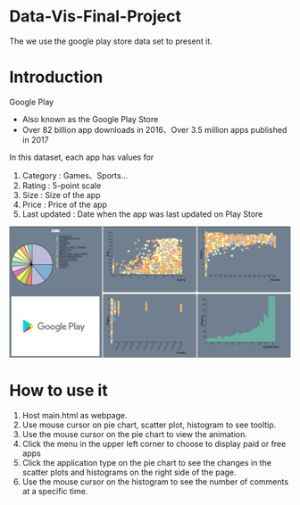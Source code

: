 # Data-Vis-Final-Project
The we use the  google play store data set to present it.

# Introduction
Google Play
* Also known as the Google Play Store
* Over 82 billion app downloads in 2016、Over 3.5 million apps published in 2017

In this dataset, each app has values for 
1. Category : Games、Sports…
2. Rating : 5-point scale
3. Size : Size of the app
4. Price : Price of the app
5. Last updated : Date when the app was last updated on Play Store

![image](./fig/Sample.jpg)
# How to use it
1. Host main.html as webpage.
2. Use mouse cursor on pie chart, scatter plot, histogram to see tooltip.
3. Use the mouse cursor on the pie chart to view the animation.
4. Click the menu in the upper left corner to choose to display paid or free apps
5. Click the application type on the pie chart to see the changes in the scatter plots and histograms on the right side of the page.
6. Use the mouse cursor on the histogram  to see the number of comments at a specific time.
